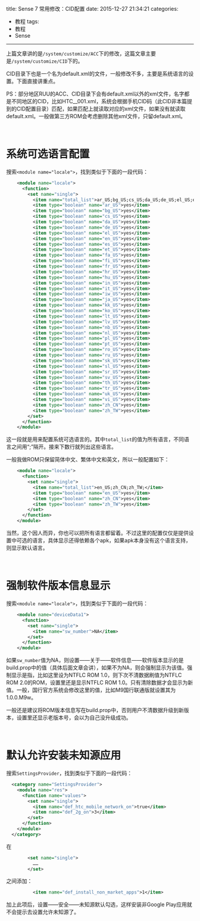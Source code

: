 title: Sense 7 常用修改：CID配置
date: 2015-12-27 21:34:21
categories:
- 教程
tags:
- 教程
- Sense
---

上篇文章讲的是`/system/customize/ACC`下的修改，这篇文章主要是`/system/customize/CID`下的。

CID目录下也是一个名为default.xml的文件，一般修改不多，主要是系统语言的设置。下面直接讲重点。

PS：部分地区RUU的ACC、CID目录下会有default.xml以外的xml文件，名字都是不同地区的CID，比如HTC__001.xml，系统会根据手机CID码（此CID非本篇提到的CID配置目录）匹配，如果匹配上就读取对应的xml文件，如果没有就读取default.xml。一般做第三方ROM会考虑删除其他xml文件，只留default.xml。

<br>

<!-- more -->

# 系统可选语言配置 #

搜索`<module name="locale">`，找到类似于下面的一段代码：

``` xml
    <module name="locale">
      <function>
        <set name="single">
          <item name="total_list">ar_US;bg_US;cs_US;da_US;de_US;el_US;en_US;es_US;et_US;fa_US;fi_US;fr_US;hr_US;hu_US;in_US;it_US;iw_US;ja_US;kk_US;ko_US;lt_US;lv_US;nb_US;nl_US;pl_US;pt_US;ro_US;ru_US;sk_US;sl_US;sr_US;sv_US;th_US;tr_US;uk_US;vi_US;zh_CN;zh_TW;</item>
          <item type="boolean" name="ar_US">yes</item>
          <item type="boolean" name="bg_US">yes</item>
          <item type="boolean" name="cs_US">yes</item>
          <item type="boolean" name="da_US">yes</item>
          <item type="boolean" name="de_US">yes</item>
          <item type="boolean" name="el_US">yes</item>
          <item type="boolean" name="en_US">yes</item>
          <item type="boolean" name="es_US">yes</item>
          <item type="boolean" name="et_US">yes</item>
          <item type="boolean" name="fa_US">yes</item>
          <item type="boolean" name="fi_US">yes</item>
          <item type="boolean" name="fr_US">yes</item>
          <item type="boolean" name="hr_US">yes</item>
          <item type="boolean" name="hu_US">yes</item>
          <item type="boolean" name="in_US">yes</item>
          <item type="boolean" name="it_US">yes</item>
          <item type="boolean" name="iw_US">yes</item>
          <item type="boolean" name="ja_US">yes</item>
          <item type="boolean" name="kk_US">yes</item>
          <item type="boolean" name="ko_US">yes</item>
          <item type="boolean" name="lt_US">yes</item>
          <item type="boolean" name="lv_US">yes</item>
          <item type="boolean" name="nb_US">yes</item>
          <item type="boolean" name="nl_US">yes</item>
          <item type="boolean" name="pl_US">yes</item>
          <item type="boolean" name="pt_US">yes</item>
          <item type="boolean" name="ro_US">yes</item>
          <item type="boolean" name="ru_US">yes</item>
          <item type="boolean" name="sk_US">yes</item>
          <item type="boolean" name="sl_US">yes</item>
          <item type="boolean" name="sr_US">yes</item>
          <item type="boolean" name="sv_US">yes</item>
          <item type="boolean" name="th_US">yes</item>
          <item type="boolean" name="tr_US">yes</item>
          <item type="boolean" name="uk_US">yes</item>
          <item type="boolean" name="vi_US">yes</item>
          <item type="boolean" name="zh_CN">yes</item>
          <item type="boolean" name="zh_TW">yes</item>
        </set>
      </function>
    </module>
```

这一段就是用来配置系统可选语言的。其中`total_list`的值为所有语言，不同语言之间用“;”隔开。接来下数行就列出这些语言。

一般我做ROM只保留简体中文、繁体中文和英文，所以一般配置如下：

``` xml
    <module name="locale">
      <function>
        <set name="single">
          <item name="total_list">en_US;zh_CN;zh_TW;</item>
          <item type="boolean" name="en_US">yes</item>
          <item type="boolean" name="zh_CN">yes</item>
          <item type="boolean" name="zh_TW">yes</item>
        </set>
      </function>
    </module>
```

当然，这个因人而异，你也可以把所有语言都留着。不过这里的配置仅仅是提供设置中可选的语言，具体显示还得依赖各个apk，如果apk本身没有这个语言支持，则显示默认语言。

<br>

# 强制软件版本信息显示 #

搜索`<module name="locale">`，找到类似于下面的一段代码：

``` xml
    <module name="deviceData1">
      <function>
        <set name="single">
          <item name="sw_number">NA</item>
        </set>
      </function>
    </module>
```

如果`sw_number`值为NA，则设置——关于——软件信息——软件版本显示的是build.prop中的值（具体后面文章会讲），如果不为NA，则会强制显示为该值。强制显示是指，比如这里设为NTFLC ROM 1.0，则下次不清数据刷值为NTFLC ROM 2.0的ROM，设置里还是显示NTFLC ROM 1.0。只有清除数据才会显示为新值。一般，国行官方系统会修改这里的值，比如M9国行联通版就设置其为1.0.0.M9w。

一般还是建议将ROM版本信息写在build.prop中，否则用户不清数据升级到新版本，设置里还显示老版本号，会以为自己没升级成功。

<br>

# 默认允许安装未知源应用 #

搜索`SettingsProvider`，找到类似于下面的一段代码：

``` xml
  <category name="SettingsProvider">
    <module name="res">
      <function name="values">
        <set name="single">
          <item name="def_htc_mobile_network_on">true</item>
          <item name="def_2g_on">3</item>
        </set>
      </function>
    </module>
  </category>
```

在

``` xml
        <set name="single">
          ……
        </set>
```

之间添加：

``` xml
          <item name="def_install_non_market_apps">1</item>
```

加上此项后，设置——安全——未知源默认勾选，这样安装非Google Play应用就不会提示去设置允许未知源了。
